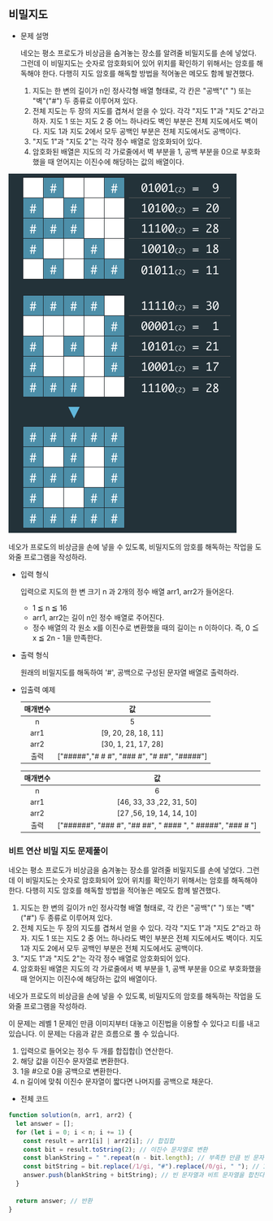 ## 비밀지도

- 문제 설명

  네오는 평소 프로도가 비상금을 숨겨놓는 장소를 알려줄 비밀지도를 손에 넣었다. 그런데 이 비밀지도는 숫자로 암호화되어 있어 위치를 확인하기 위해서는 암호를 해독해야 한다. 다행히 지도 암호를 해독할 방법을 적어놓은 메모도 함께 발견했다.

  1. 지도는 한 변의 길이가 n인 정사각형 배열 형태로, 각 칸은 "공백"(" ") 또는 "벽"("#") 두 종류로 이루어져 있다.
  2. 전체 지도는 두 장의 지도를 겹쳐서 얻을 수 있다. 각각 "지도 1"과 "지도 2"라고 하자. 지도 1 또는 지도 2 중 어느 하나라도 벽인 부분은 전체 지도에서도 벽이다. 지도 1과 지도 2에서 모두 공백인 부분은 전체 지도에서도 공백이다.
  3. "지도 1"과 "지도 2"는 각각 정수 배열로 암호화되어 있다.
  4. 암호화된 배열은 지도의 각 가로줄에서 벽 부분을 1, 공백 부분을 0으로 부호화했을 때 얻어지는 이진수에 해당하는 값의 배열이다.

![](./secret.png)

네오가 프로도의 비상금을 손에 넣을 수 있도록, 비밀지도의 암호를 해독하는 작업을 도와줄 프로그램을 작성하라.

- 입력 형식

  입력으로 지도의 한 변 크기 n 과 2개의 정수 배열 arr1, arr2가 들어온다.

  - 1 ≦ n ≦ 16
  - arr1, arr2는 길이 n인 정수 배열로 주어진다.
  - 정수 배열의 각 원소 x를 이진수로 변환했을 때의 길이는 n 이하이다. 즉, 0 ≦ x ≦ 2n - 1을 만족한다.

- 출력 형식

  원래의 비밀지도를 해독하여 '#', 공백으로 구성된 문자열 배열로 출력하라.

- 입출력 예제

  | 매개변수 |                     값                      |
  | :------: | :-----------------------------------------: |
  |    n     |                      5                      |
  |   arr1   |             [9, 20, 28, 18, 11]             |
  |   arr2   |             [30, 1, 21, 17, 28]             |
  |   출력   | ["#####","# # #", "### #", "# ##", "#####"] |

  | 매개변수 |                             값                             |
  | :------: | :--------------------------------------------------------: |
  |    n     |                             6                              |
  |   arr1   |                  [46, 33, 33 ,22, 31, 50]                  |
  |   arr2   |                  [27 ,56, 19, 14, 14, 10]                  |
  |   출력   | ["######", "### #", "## ##", " #### ", " #####", "### # "] |

### 비트 연산 비밀 지도 문제풀이

네오는 평소 프로도가 비상금을 숨겨놓는 장소를 알려줄 비밀지도를 손에 넣었다. 그런데 이 비밀지도는 숫자로 암호화되어 있어 위치를 확인하기 위해서는 암호를 해독해야 한다. 다행히 지도 암호를 해독할 방법을 적어놓은 메모도 함께 발견했다.

1. 지도는 한 변의 길이가 n인 정사각형 배열 형태로, 각 칸은 "공백"(" ") 또는 "벽"("#") 두 종류로 이루어져 있다.
2. 전체 지도는 두 장의 지도를 겹쳐서 얻을 수 있다. 각각 "지도 1"과 "지도 2"라고 하자. 지도 1 또는 지도 2 중 어느 하나라도 벽인 부분은 전체 지도에서도 벽이다. 지도 1과 지도 2에서 모두 공백인 부분은 전체 지도에서도 공백이다.
3. "지도 1"과 "지도 2"는 각각 정수 배열로 암호화되어 있다.
4. 암호화된 배열은 지도의 각 가로줄에서 벽 부분을 1, 공백 부분을 0으로 부호화했을 때 얻어지는 이진수에 해당하는 값의 배열이다.

네오가 프로도의 비상금을 손에 넣을 수 있도록, 비밀지도의 암호를 해독하는 작업을 도와줄 프로그램을 작성하라.

이 문제는 레벨 1 문제인 만큼 이미지부터 대놓고 이진법을 이용할 수 있다고 티를 내고 있습니다. 이 문제는 다음과 같은 흐름으로 풀 수 있습니다.

1. 입력으로 들어오는 정수 두 개를 합집합(|) 연산한다.
2. 해당 값을 이진수 문자열로 변환한다.
3. 1을 #으로 0을 공백으로 변환한다.
4. n 길이에 맞춰 이진수 문자열이 짧다면 나머지를 공백으로 채운다.

- 전체 코드

```jsx
function solution(n, arr1, arr2) {
  let answer = [];
  for (let i = 0; i < n; i += 1) {
    const result = arr1[i] | arr2[i]; // 합집합
    const bit = result.toString(2); // 이진수 문자열로 변환
    const blankString = " ".repeat(n - bit.length); // 부족한 만큼 빈 문자열을 채운다
    const bitString = bit.replace(/1/gi, "#").replace(/0/gi, " "); // 1을 #으로 0을 공백으로 바꾼다
    answer.push(blankString + bitString); // 빈 문자열과 비트 문자열을 합친다.
  }

  return answer; // 반환
}
```
